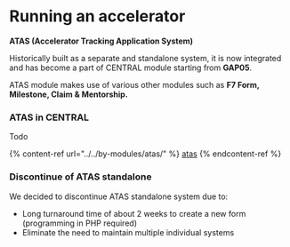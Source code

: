 # Running an accelerator

**ATAS (Accelerator Tracking Application System)**

Historically built as a separate and standalone system, it is now integrated and has become a part of CENTRAL module starting from **GAP05**.&#x20;

ATAS module makes use of various other modules such as **F7 Form, Milestone, Claim & Mentorship.**&#x20;

### ATAS in CENTRAL

Todo

{% content-ref url="../../by-modules/atas/" %}
[atas](../../by-modules/atas/)
{% endcontent-ref %}

### Discontinue of ATAS standalone

We decided to discontinue ATAS standalone system due to:

* Long turnaround time of about 2 weeks to create a new form (programming in PHP required)
* Eliminate the need to maintain multiple individual systems
